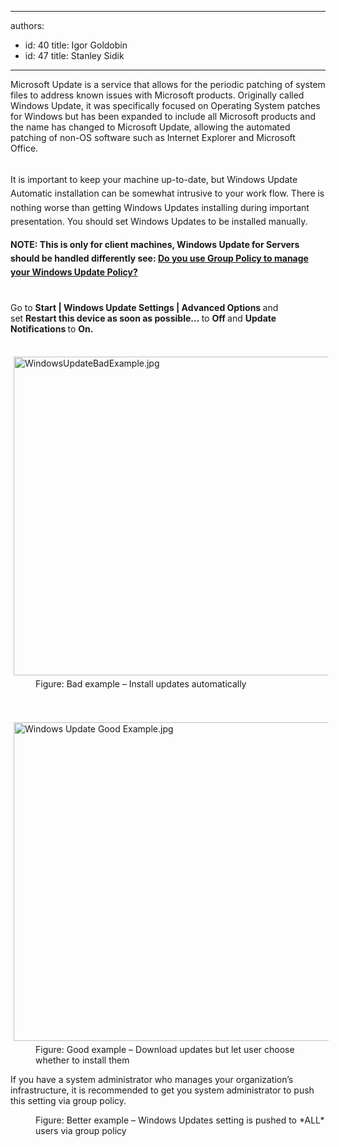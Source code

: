 

---
authors:
  - id: 40
    title: Igor Goldobin
  - id: 47
    title: Stanley Sidik
---




<span class='intro'> <p class="p1">​M​icrosoft Update is a service that allows for the periodic patching of system files to address known issues with Microsoft products. Originally called Windows Update, it was specifically focused on Operating System patches for Windows but&#160;has been expanded to include all Microsoft products and the name has changed to Microsoft Update, allowing the automated patching of non-OS software such as Internet Explorer and Microsoft Office.&#160;<br><br></p> </span>

<p>​<span style="line-height&#58;1.6;">It is important to keep your machine up-to-date, but Windows Update Automatic installation can be somewhat intrusive to your work flow. There is nothing worse than getting Windows Updates installing during important presentation. You should set Windows Updates to be installed manually.</span></p><p><span style="line-height&#58;1.6;"><strong>​NOTE&#58; This is only for client machines, Windows Update for Servers should be handled differently see&#58;&#160;</strong><a href="/do-you-use-group-policy-to-manage-your-windows-update-policy"><strong>Do you use Group Policy to manage your Windows Update Policy?</strong></a><br><strong></strong><br></span></p><p class="p1">Go to <strong>Start</strong><strong>&#160;| Windows Update Settings&#160;| Advanced Options </strong>and set&#160;<strong>Restart this device as soon as possible...&#160;</strong>to&#160;<strong>Off&#160;</strong>and&#160;<strong>Update Notifications&#160;</strong>to&#160;<strong>​On.</strong><br></p><dl class="badImage"><dt><br><img src="/SiteAssets/do-you-disable-automatic-windows-update-installations/WindowsUpdateBadExample.jpg" alt="WindowsUpdateBadExample.jpg" style="margin&#58;5px;width&#58;623px;height&#58;510px;" /><br></dt><dd>Figure&#58; Bad example – Install updates automatically</dd></dl><dl class="goodImage"><dt><br>​<img src="/PublishingImages/Windows%20Update%20Good%20Example.jpg" alt="Windows Update Good Example.jpg" style="margin&#58;5px;width&#58;623px;height&#58;510px;" /><br></dt><dd>Figure&#58; Good example – Download updates but let user choose whether to install them</dd></dl><p class="p1">If you have a system administrator who manages your organization’s infrastructure, it is recommended to get you system administrator to push this setting via group policy.​​<br></p><dl class="goodImage"><dt><img src="/PublishingImages/win-update-3.jpg" alt="" /><br></dt><dd>Figure&#58; Better example – Windows Updates setting is pushed to *ALL* users via group policy<br><br><br></dd></dl>


